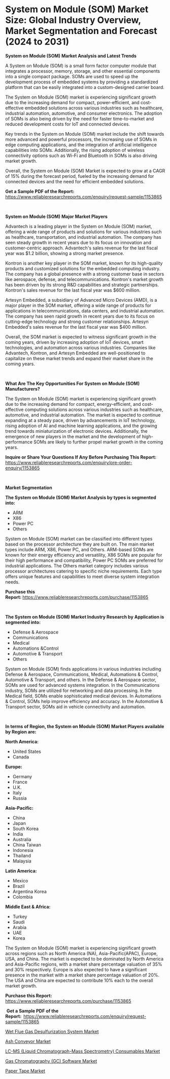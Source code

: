 <p><h1>System on Module (SOM) Market Size: Global Industry Overview, Market Segmentation and Forecast (2024 to 2031)</h1></p><p><strong>System on Module (SOM) Market Analysis and Latest Trends</strong></p>
<p><p>A System on Module (SOM) is a small form factor computer module that integrates a processor, memory, storage, and other essential components into a single compact package. SOMs are used to speed up the development process of embedded systems by providing a standardized platform that can be easily integrated into a custom-designed carrier board.</p><p>The System on Module (SOM) market is experiencing significant growth due to the increasing demand for compact, power-efficient, and cost-effective embedded solutions across various industries such as healthcare, industrial automation, automotive, and consumer electronics. The adoption of SOMs is also being driven by the need for faster time-to-market and reduced development costs for IoT and connected devices.</p><p>Key trends in the System on Module (SOM) market include the shift towards more advanced and powerful processors, the increasing use of SOMs in edge computing applications, and the integration of artificial intelligence capabilities into SOMs. Additionally, the rising adoption of wireless connectivity options such as Wi-Fi and Bluetooth in SOMs is also driving market growth.</p><p>Overall, the System on Module (SOM) Market is expected to grow at a CAGR of 15% during the forecast period, fueled by the increasing demand for connected devices and the need for efficient embedded solutions.</p></p>
<p><strong>Get a Sample PDF of the Report:&nbsp;</strong> <a href="https://www.reliableresearchreports.com/enquiry/request-sample/1153865">https://www.reliableresearchreports.com/enquiry/request-sample/1153865</a></p>
<p>&nbsp;</p>
<p><strong>System on Module (SOM) Major Market Players</strong></p>
<p><p>Advantech is a leading player in the System on Module (SOM) market, offering a wide range of products and solutions for various industries such as healthcare, transportation, and industrial automation. The company has seen steady growth in recent years due to its focus on innovation and customer-centric approach. Advantech's sales revenue for the last fiscal year was $1.2 billion, showing a strong market presence.</p><p>Kontron is another key player in the SOM market, known for its high-quality products and customized solutions for the embedded computing industry. The company has a global presence with a strong customer base in sectors like aerospace, defense, and telecommunications. Kontron's market growth has been driven by its strong R&D capabilities and strategic partnerships. Kontron's sales revenue for the last fiscal year was $600 million.</p><p>Artesyn Embedded, a subsidiary of Advanced Micro Devices (AMD), is a major player in the SOM market, offering a wide range of products for applications in telecommunications, data centers, and industrial automation. The company has seen rapid growth in recent years due to its focus on cutting-edge technology and strong customer relationships. Artesyn Embedded's sales revenue for the last fiscal year was $400 million.</p><p>Overall, the SOM market is expected to witness significant growth in the coming years, driven by increasing adoption of IoT devices, smart technologies, and automation across various industries. Companies like Advantech, Kontron, and Artesyn Embedded are well-positioned to capitalize on these market trends and expand their market share in the coming years.</p></p>
<p>&nbsp;</p>
<p><strong>What Are The Key Opportunities For System on Module (SOM) Manufacturers?</strong></p>
<p><p>The System on Module (SOM) market is experiencing significant growth due to the increasing demand for compact, energy-efficient, and cost-effective computing solutions across various industries such as healthcare, automotive, and industrial automation. The market is expected to continue expanding at a steady pace, driven by advancements in IoT technology, rising adoption of AI and machine learning applications, and the growing trend towards miniaturization of electronic devices. Additionally, the emergence of new players in the market and the development of high-performance SOMs are likely to further propel market growth in the coming years.</p></p>
<p><strong>Inquire or Share Your Questions If Any Before Purchasing This Report:</strong> <a href="https://www.reliableresearchreports.com/enquiry/pre-order-enquiry/1153865">https://www.reliableresearchreports.com/enquiry/pre-order-enquiry/1153865</a></p>
<p>&nbsp;</p>
<p><strong>Market Segmentation</strong></p>
<p><strong>The System on Module (SOM) Market Analysis by types is segmented into:</strong></p>
<p><ul><li>ARM</li><li>X86</li><li>Power PC</li><li>Others</li></ul></p>
<p><p>System on Module (SOM) market can be classified into different types based on the processor architecture they are built on. The main market types include ARM, X86, Power PC, and Others. ARM-based SOMs are known for their energy efficiency and versatility, X86 SOMs are popular for their high performance and compatibility, Power PC SOMs are preferred for industrial applications. The Others market category includes various processor architectures catering to specific niche requirements. Each type offers unique features and capabilities to meet diverse system integration needs.</p></p>
<p><strong>Purchase this Report:&nbsp;</strong><a href="https://www.reliableresearchreports.com/purchase/1153865">https://www.reliableresearchreports.com/purchase/1153865</a></p>
<p>&nbsp;</p>
<p><strong>The System on Module (SOM) Market Industry Research by Application is segmented into:</strong></p>
<p><ul><li>Defense & Aerospace</li><li>Communications</li><li>Medical</li><li>Automations &Control</li><li>Automotive & Transport</li><li>Others</li></ul></p>
<p><p>System on Module (SOM) finds applications in various industries including Defense & Aerospace, Communications, Medical, Automations & Control, Automotive & Transport, and others. In the Defense & Aerospace sector, SOMs are used for advanced systems integration. In the Communications industry, SOMs are utilized for networking and data processing. In the Medical field, SOMs enable sophisticated medical devices. In Automations & Control, SOMs help improve efficiency and accuracy. In the Automotive & Transport sector, SOMs aid in vehicle connectivity and automation.</p></p>
<p>&nbsp;</p>
<p><strong>In terms of Region, the System on Module (SOM) Market Players available by Region are:</strong></p>
<p>
    <p> <strong> North America: </strong>
        <ul>
            <li>United States</li>
            <li>Canada</li>
        </ul>
        </p> 
    <p> <strong> Europe: </strong>
        <ul>
            <li>Germany</li>
            <li>France</li>
            <li>U.K.</li>
            <li>Italy</li>
            <li>Russia</li>
        </ul>
        </p> 
    <p> <strong> Asia-Pacific: </strong>
        <ul>
            <li>China</li>
            <li>Japan</li>
            <li>South Korea</li>
            <li>India</li>
            <li>Australia</li>
            <li>China Taiwan</li>
            <li>Indonesia</li>
            <li>Thailand</li>
            <li>Malaysia</li>
        </ul>
        </p> 
    <p> <strong> Latin America: </strong>
        <ul>
            <li>Mexico</li>
            <li>Brazil</li>
            <li>Argentina Korea</li>
            <li>Colombia</li>
        </ul>
        </p> 
    <p> <strong> Middle East & Africa: </strong>
        <ul>
            <li>Turkey</li>
            <li>Saudi</li>
            <li>Arabia</li>
            <li>UAE</li>
            <li>Korea</li>
        </ul>
    </p>
    </p>
<p><p>The System on Module (SOM) market is experiencing significant growth across regions such as North America (NA), Asia-Pacific(APAC), Europe, USA, and China. The market is expected to be dominated by North America and Asia-Pacific regions, with a market share percentage valuation of 35% and 30% respectively. Europe is also expected to have a significant presence in the market with a market share percentage valuation of 20%. The USA and China are expected to contribute 10% each to the overall market growth.</p></p>
<p><strong>Purchase this Report: </strong><a href="https://www.reliableresearchreports.com/purchase/1153865">https://www.reliableresearchreports.com/purchase/1153865</a></p>
<p>&nbsp;<strong>Get a Sample PDF of the Report:&nbsp;&nbsp;</strong><a href="https://www.reliableresearchreports.com/enquiry/request-sample/1153865">https://www.reliableresearchreports.com/enquiry/request-sample/1153865</a></p>
<p><strong></strong></p>
<p><p><a href="https://github.com/Alonsoolds3wq1d81czn8rbol/Market-Research-Report-List-1/blob/main/wet-flue-gas-desulfurization-system-market.md">Wet Flue Gas Desulfurization System Market</a></p><p><a href="https://github.com/yemakinde/Market-Research-Report-List-1/blob/main/ash-conveyor-market.md">Ash Conveyor Market</a></p><p><a href="https://issuu.com/reportprime-2/docs/lc-ms-liquid-chromatograph-mass-spectrometry-consu">LC-MS (Liquid Chromatograph-Mass Spectrometry) Consumables Market</a></p><p><a href="https://issuu.com/reportprime-2/docs/gas-chromatography-gc-software-market-size-2030.pp">Gas Chromatography (GC) Software Market</a></p><p><a href="https://github.com/jsmusil/Market-Research-Report-List-2/blob/main/paper-tape-market.md">Paper Tape Market</a></p></p>